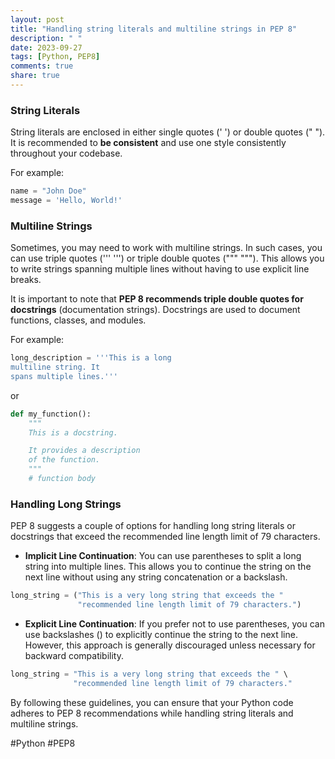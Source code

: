 ```yaml
---
layout: post
title: "Handling string literals and multiline strings in PEP 8"
description: " "
date: 2023-09-27
tags: [Python, PEP8]
comments: true
share: true
---
```


### String Literals

String literals are enclosed in either single quotes (' ') or double quotes (" "). It is recommended to **be consistent** and use one style consistently throughout your codebase.

For example:

```python
name = "John Doe"
message = 'Hello, World!'
```

### Multiline Strings

Sometimes, you may need to work with multiline strings. In such cases, you can use triple quotes (''' ''') or triple double quotes (""" """). This allows you to write strings spanning multiple lines without having to use explicit line breaks.

It is important to note that **PEP 8 recommends triple double quotes for docstrings** (documentation strings). Docstrings are used to document functions, classes, and modules.

For example:

```python
long_description = '''This is a long
multiline string. It
spans multiple lines.'''
```

or

```python
def my_function():
    """
    This is a docstring.

    It provides a description
    of the function.
    """
    # function body
```

### Handling Long Strings

PEP 8 suggests a couple of options for handling long string literals or docstrings that exceed the recommended line length limit of 79 characters.

- **Implicit Line Continuation**: You can use parentheses to split a long string into multiple lines. This allows you to continue the string on the next line without using any string concatenation or a backslash.

```python
long_string = ("This is a very long string that exceeds the "
               "recommended line length limit of 79 characters.")
```

- **Explicit Line Continuation**: If you prefer not to use parentheses, you can use backslashes (\) to explicitly continue the string to the next line. However, this approach is generally discouraged unless necessary for backward compatibility.

```python
long_string = "This is a very long string that exceeds the " \
              "recommended line length limit of 79 characters."
```

By following these guidelines, you can ensure that your Python code adheres to PEP 8 recommendations while handling string literals and multiline strings.

#Python #PEP8